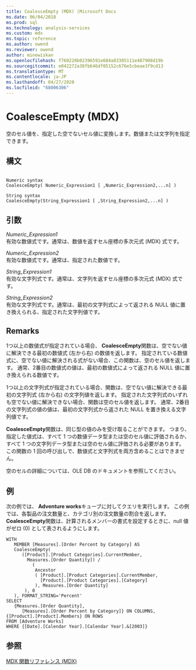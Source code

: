 ```yaml
---
title: CoalesceEmpty (MDX) |Microsoft Docs
ms.date: 06/04/2018
ms.prod: sql
ms.technology: analysis-services
ms.custom: mdx
ms.topic: reference
ms.author: owend
ms.reviewer: owend
author: minewiskan
ms.openlocfilehash: f760220b02396591e684a83305111e487908d19b
ms.sourcegitcommit: e042272a38fb646df05152c676e5cbeae3f9cd13
ms.translationtype: MT
ms.contentlocale: ja-JP
ms.lasthandoff: 04/27/2020
ms.locfileid: "68006306"
---
```

# <a name="coalesceempty-mdx"></a>CoalesceEmpty (MDX)


  空のセル値を、指定した空でないセル値に変換します。数値または文字列を指定できます。  
  
## <a name="syntax"></a>構文  
  
```  
  
Numeric syntax  
CoalesceEmpty( Numeric_Expression1 [ ,Numeric_Expression2,...n] )  
  
String syntax  
CoalesceEmpty(String_Expression1 [ ,String_Expression2,...n] )  
```  
  
## <a name="arguments"></a>引数  
 *Numeric_Expression1*  
 有効な数値式です。通常は、数値を返すセル座標の多次元式 (MDX) 式です。  
  
 *Numeric_Expression2*  
 有効な数値式です。通常は、指定された数値です。  
  
 *String_Expression1*  
 有効な文字列式です。通常は、文字列を返すセル座標の多次元式 (MDX) 式です。  
  
 *String_Expression2*  
 有効な文字列式です。通常は、最初の文字列式によって返される NULL 値に置き換えられる、指定された文字列値です。  
  
## <a name="remarks"></a>Remarks  
 1つ以上の数値式が指定されている場合、 **CoalesceEmpty**関数は、空でない値に解決できる最初の数値式 (左から右) の数値を返します。 指定されている数値式に、空でない値に解決される式がない場合、この関数は、空のセル値を返します。 通常、2番目の数値式の値は、最初の数値式によって返される NULL 値に置き換えられる数値です。  
  
 1つ以上の文字列式が指定されている場合、関数は、空でない値に解決できる最初の文字列式 (左から右) の文字列値を返します。 指定された文字列式のいずれも空でない値に解決できない場合、関数は空のセル値を返します。 通常、2番目の文字列式の値の値は、最初の文字列式から返された NULL を置き換える文字列値です。  
  
 **CoalesceEmpty**関数は、同じ型の値のみを受け取ることができます。 つまり、指定した値式は、すべて 1 つの数値データ型または空のセル値に評価されるか、すべて 1 つの文字列データ型または空のセル値に評価される必要があります。 この関数の 1 回の呼び出しで、数値式と文字列式を両方含めることはできません。  
  
 空のセルの詳細については、OLE DB のドキュメントを参照してください。  
  
## <a name="example"></a>例  
 次の例では、 **Adventure works**キューブに対してクエリを実行します。 この例では、各製品の注文数量と、カテゴリ別の注文数量の割合を返します。 **CoalesceEmpty**関数は、計算されるメンバーの書式を設定するときに、null 値がゼロ (0) として表されるようにします。  
  
```  
WITH   
   MEMBER [Measures].[Order Percent by Category] AS  
   CoalesceEmpty(   
      ([Product].[Product Categories].CurrentMember,  
        Measures.[Order Quantity]) /   
          (  
           Ancestor  
           ( [Product].[Product Categories].CurrentMember,   
             [Product].[Product Categories].[Category]  
           ), Measures.[Order Quantity]  
       ), 0  
   ), FORMAT_STRING='Percent'  
SELECT   
   {Measures.[Order Quantity],  
      [Measures].[Order Percent by Category]} ON COLUMNS,  
{[Product].[Product].Members} ON ROWS  
FROM [Adventure Works]  
WHERE {[Date].[Calendar Year].[Calendar Year].&[2003]}  
```  
  
## <a name="see-also"></a>参照  
 [MDX 関数リファレンス &#40;MDX&#41;](../mdx/mdx-function-reference-mdx.md)  
  
  
